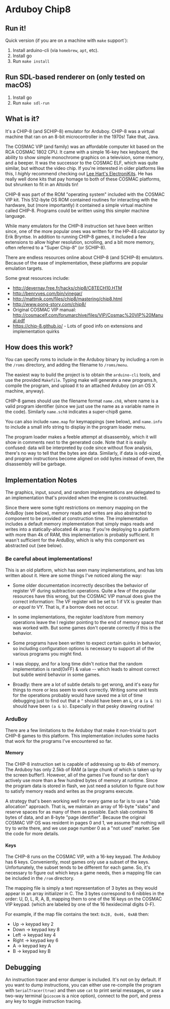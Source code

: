 # Arduboy Chip8

## Run it!

Quick version (if you are on a machine with `make` support`):

1. Install arduino-cli (via `homebrew`, `apt`, etc).
2. Install go
3. Run `make install`

## Run SDL-based renderer on (only tested on macOS)

1. Install go
2. Run `make sdl-run`


## What is it?

It's a CHIP-8 (and SCHIP-8) emulator for Arduboy. CHIP-8 was a virtual machine that ran on an 8-bit microcontroller in the 1970s! Take that, Java.

The COSMAC VIP (and family) was an affordable computer kit based on the RCA COSMAC 1802 CPU. It came with a simple 16-key hex keyboard, the ability to show simple monochrome graphics on a television, some memory, and a beeper. It was the successor to the COSMAC ELF, which was quite similar, but without the video chip. If you're interested in older platforms like this, I *highly* recommend checking out [Lee Hart's ElectroniKits](http://www.sunrise-ev.com/projects.htm). He has really well done kits that pay homage to both of these COSMAC platforms, but shrunken to fit in an Altoids tin!

CHIP-8 was part of the ROM "operating system" included with the COSMAC VIP kit. This 512-byte OS ROM contained routines for interacting with the hardware, but (more importantly) it contained a simple virtual machine called CHIP-8. Programs could be written using this simpler machine language. 

While many emulators for the CHIP-8 instruction set have been written since, one of the more popular ones was written for the HP-48 calculator by Erik Bryntse. In addition to running CHIP-8 games, it included a few extensions to allow higher resolution, scrolling, and a bit more memory, often referred to a "Super Chip-8" (or SCHIP-8).

There are endless resources online about CHIP-8 (and SCHIP-8) emulators. Because of the ease of implementation, these platforms are popular emulation targets.

Some great resources include:
* http://devernay.free.fr/hacks/chip8/C8TECH10.HTM
* http://benryves.com/bin/vinegar/
* http://mattmik.com/files/chip8/mastering/chip8.html
* http://www.pong-story.com/chip8/
* Original COSMAC VIP manual: http://cosmacelf.com/forumarchive/files/VIP/Cosmac%20VIP%20Manual.pdf
* https://chip-8.github.io/ - Lots of good info on extensions and implementation quirks


## How does this work?

You can specify roms to include in the Arduboy binary by including a rom in the `/roms` directory, and adding the filename to `/roms/menu`. 

The easiest way to build the project is to obtain the `arduino-cli` tools, and use the provided `Makefile`. Typing make will generate a new programs.h, compile the program, and upload it to an attached Arduboy (on an OS X machine, anyway). 

CHIP-8 games should use the filename format `name.ch8`, where name is a valid program identifier (since we just use the name as a variable name in the code). Similarly `name.sch8` indicates a super-chip8 game.

You can also include `name.map` for keymappings (see below), and `name.info` to include a small info string to display in the program loader menu.

The program loader makes a feeble attempt at disassembly, which it will show in comments next to the generated code. Note that it is easily confused: data will be interpreted by code since without flow analysis, there's no way to tell that the bytes are data. Similarly, if data is odd-sized, and program instructions become aligned on odd bytes instead of even, the disassembly will be garbage.


## Implementation Notes

The graphics, input, sound, and random implementations are delegated to an
implementation that's provided when the engine is construucted.

Since there were some tight restrictions on memory mapping on the ArduBoy (see
below), memory reads and writes are also abstracted to component to be provided
at construction time. The implementation includes a default memory
implementation that simply maps reads and writes into a statically-allocated 4k
array.  If you're deploying to a platform with more than 4k of RAM, this
implementation is probably sufficient. It wasn't sufficient for the ArduBoy,
which is why this component ws abstracted out (see below).

### Be careful about implementations!

This is an old platform, which has seen many implementations, and has lots written about it. Here are some things I've noticed along the way:

* Some older documentation incorrectly describes the behavior of register VF during subtraction operations. Quite a few of the popular resources have this wrong, but the COSMAC VIP manual does give the correct information: The VF register will be set to 1 if VX is greater than *or equal to* VY. That is, if a borrow does not occur.

* In some implementations, the register load/store from memory operations leave the I register pointing to the end of memory space that was worked with. But some games don't operate correctly if this is the behavior.

* Some programs have been written to expect certain quirks in behavior, so including configuration options is necessary to support all of the various programs you might find.

* I was sloppy, and for a long time didn't notice that the random implementation is rand(0xFF) & value -- which leads to almost correct but subtle weird behavior in some games.

* Broadly: there are a lot of subtle details to get wrong, and it's easy for things to more or less seem to work correctly. Writing some unit tests for the operations probably would have saved me a lot of time debugging just to find out that a `^` should have been an `&`, or a `(a & !b)` should have been `(a & b)`. Especially in that pesky drawing routine!

### ArduBoy 

There are a few limitations to the Arduboy that make it non-trivial to port CHIP-8 games to this platform. This implementation includes some hacks that work for the programs I've encountered so far. 

#### Memory

The CHIP-8 instruction set is capable of addressing up to 4kb of memory. The Arduboy has only 2.5kb of RAM (a large chunk of which is taken up by the screen buffer!). However, all of the games I've found so far don't actively use more than a few hundred bytes of memory at runtime. Since the program data is stored in flash, we just need a solution to figure out how to satisfy memory reads and writes as the programs execute.

A strategy that's been working well for every game so far is to use a "slab allocation" approach. That is, we maintain an array of 16-byte "slabs" and reserve spaces for as many of them as possible. Each slab contains 16 bytes of data, and an 8-byte "page identifier". Because the original COSMAC VIP OS was resident in pages 0 and 1, we assume that nothing will try to write there, and we use page number 0 as a "not used" marker. See the code for more details.


#### Keys

The CHIP-8 runs on the COSMAC VIP, with a 16-key keypad. The Arduboy has 6 keys. Conveniently, most games only use a subset of the keys. Unfortunately, the subset tends to be different for each game. So, it's necessary to figure out which keys a game needs, then a mapping file can be included in the `/rom` directory. 

The mapping file is simply a text representation of 3 bytes as they would appear in an array initializer in C. The 3 bytes correspond to 6 nibbles in the order: U, D, L, R, A, B, mapping them to one of the 16 keys on the COSMAC VIP keypad. (which are labeled by one of the 16 hexidecimal digits 0-F).

For example, if the map file contains the text: `0x28, 0x46, 0xAB` then:
* Up -> keypad key 2
* Down -> keypad key 8
* Left -> keypad key 4
* Right -> keypad key 6
* A -> keypad key A
* B -> keypad key B


## Debugging

An instruction tracer and error dumper is included. It's not on by default. If
you want to dump instructions, you can either use re-compile the program with
`SerialTracer(true)` and then use `cat` to print serial messages, or use a
two-way terminal (`picocom` is a nice option), connect to the port, and press
any key to toggle instruction tracing.
